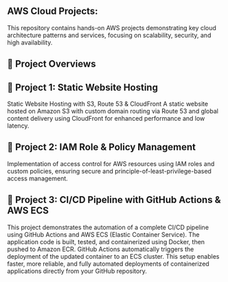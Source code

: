 <h2>AWS Cloud Projects:</h2>

This repository contains hands-on AWS projects demonstrating key cloud architecture patterns and services, focusing on scalability, security, and high availability.

<h2>🚀 Project Overviews</h2>

<h2>📁 Project 1: Static Website Hosting</h2> Static Website Hosting with S3, Route 53 & CloudFront 
A static website hosted on Amazon S3 with custom domain routing via Route 53 and global content delivery using CloudFront for enhanced performance and low latency.

<h2>🔐 Project 2: IAM Role & Policy Management</h2>
Implementation of access control for AWS resources using IAM roles and custom policies, ensuring secure and principle-of-least-privilege-based access management.

<h2>🚀 Project 3: CI/CD Pipeline with GitHub Actions & AWS ECS</h2>
This project demonstrates the automation of a complete CI/CD pipeline using GitHub Actions and AWS ECS (Elastic Container Service). The application code is built, tested, and containerized using Docker, then pushed to Amazon ECR. GitHub Actions automatically triggers the deployment of the updated container to an ECS cluster. This setup enables faster, more reliable, and fully automated deployments of containerized applications directly from your GitHub repository.

